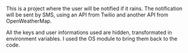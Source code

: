 This is a project where the user will be notified if it rains. The notification will be sent by SMS, using an API from Twilio and another API from OpenWeatherMap. 

All the keys and user informations used are hidden, transformated in environment variables. I used the OS module to bring them back to the code. 
